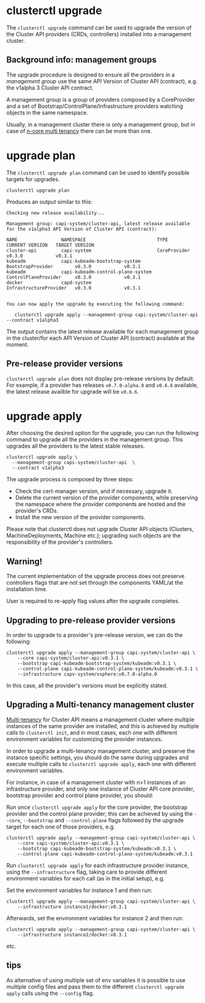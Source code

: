 # clusterctl upgrade

The `clusterctl upgrade` command can be used to upgrade the version of the Cluster API providers (CRDs, controllers)
installed into a management cluster.

## Background info: management groups

The upgrade procedure is designed to ensure all the providers in a *management group* use the same
API Version of Cluster API (contract), e.g. the v1alpha 3 Cluster API contract.

A management group is a group of providers composed by a CoreProvider and a set of Bootstrap/ControlPlane/Infrastructure
providers watching objects in the same namespace.

Usually, in a management cluster there is only a management group, but in case of [n-core multi tenancy](init.md#multi-tenancy)
there can be more than one.

# upgrade plan

The `clusterctl upgrade plan` command can be used to identify possible targets for upgrades.


```shell
clusterctl upgrade plan
```

Produces an output similar to this:

```shell
Checking new release availability...

Management group: capi-system/cluster-api, latest release available for the v1alpha3 API Version of Cluster API (contract):

NAME                NAMESPACE                          TYPE                     CURRENT VERSION   TARGET VERSION
cluster-api         capi-system                        CoreProvider             v0.3.0            v0.3.1
kubeadm             capi-kubeadm-bootstrap-system      BootstrapProvider        v0.3.0            v0.3.1
kubeadm             capi-kubeadm-control-plane-system  ControlPlaneProvider     v0.3.0            v0.3.1
docker              capd-system                        InfrastructureProvider   v0.3.0            v0.3.1


You can now apply the upgrade by executing the following command:

   clusterctl upgrade apply --management-group capi-system/cluster-api  --contract v1alpha3
```

The output contains the latest release available for each management group in the cluster/for each API Version of Cluster API (contract)
available at the moment.

<aside class="note">

<h1> Pre-release provider versions </h1>

`clusterctl upgrade plan` does not display pre-release versions by default. For
example, if a provider has releases `v0.7.0-alpha.0` and `v0.6.6` available, the latest
release availble for upgrade will be `v0.6.6`.

</aside>

# upgrade apply

After choosing the desired option for the upgrade, you can run the following
command to upgrade all the providers in the management group. This upgrades
all the providers to the latest stable releases.

```shell
clusterctl upgrade apply \
  --management-group capi-system/cluster-api  \
  --contract v1alpha3
```

The upgrade process is composed by three steps:

* Check the cert-manager version, and if necessary, upgrade it.
* Delete the current version of the provider components, while preserving the namespace where the provider components
  are hosted and the provider's CRDs.
* Install the new version of the provider components.

Please note that clusterctl does not upgrade Cluster API objects (Clusters, MachineDeployments, Machine etc.); upgrading
such objects are the responsibility of the provider's controllers.

<aside class="note warning">

<h1>Warning!</h1>

The current implementation of the upgrade process does not preserve controllers flags that are not set through the
components YAML/at the installation time.

User is required to re-apply flag values after the upgrade completes.

</aside>

<aside class="note warning">

<h1> Upgrading to pre-release provider versions </h1>

In order to upgrade to a provider's pre-release version, we can do
the following:

```shell
clusterctl upgrade apply --management-group capi-system/cluster-api \
    --core capi-system/cluster-api:v0.3.1 \
    --bootstrap capi-kubeadm-bootstrap-system/kubeadm:v0.3.1 \
    --control-plane capi-kubeadm-control-plane-system/kubeadm:v0.3.1 \
    --infrastructure capv-system/vsphere:v0.7.0-alpha.0
```

In this case, all the provider's versions must be explicitly stated.

</aside>

## Upgrading a Multi-tenancy management cluster

[Multi-tenancy](init.md#multi-tenancy) for Cluster API means a management cluster where multiple instances of the same
provider are installed, and this is achieved by multiple calls to `clusterctl init`, and in most cases, each one with
different environment variables for customizing the provider instances.

In order to upgrade a multi-tenancy management cluster, and preserve the instance specific settings, you should do
the same during upgrades and execute multiple calls to `clusterctl upgrade apply`, each one with different environment
variables.

For instance, in case of a management cluster with n>1 instances of an infrastructure provider, and only one instance
of Cluster API core provider, bootstrap provider and control plane provider, you should:

Run once `clusterctl upgrade apply` for the core provider, the bootstrap provider and the control plane provider;
this can be achieved by using the `--core`, `--bootstrap` and `--control-plane` flags followed by the upgrade target
for each one of those providers, e.g.

```shell
clusterctl upgrade apply --management-group capi-system/cluster-api \
    --core capi-system/cluster-api:v0.3.1 \
    --bootstrap capi-kubeadm-bootstrap-system/kubeadm:v0.3.1 \
    --control-plane capi-kubeadm-control-plane-system/kubeadm:v0.3.1
```

Run `clusterctl upgrade apply` for each infrastructure provider instance, using the `--infrastructure` flag,
taking care to provide different environment variables for each call (as in the initial setup), e.g.

Set the environment variables for instance 1 and then run:

```shell
clusterctl upgrade apply --management-group capi-system/cluster-api \
    --infrastructure instance1/docker:v0.3.1
```

Afterwards, set the environment variables for instance 2 and then run:

```shell
clusterctl upgrade apply --management-group capi-system/cluster-api \
    --infrastructure instance2/docker:v0.3.1
```

etc.

<aside class="note warning">

<h1>tips</h1>

As alternative of using multiple set of env variables it is possible to use
multiple config files and pass them to the different `clusterctl upgrade apply` calls
using the `--config` flag.

</aside>

